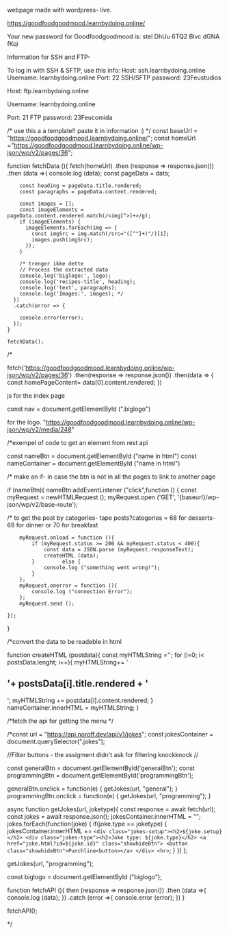 webpage made with wordpress- live. 

https://goodfoodgoodmood.learnbydoing.online/

Your new password for Goodfoodgoodmood is: 
stel DhUu 6TQ2 Blvc dGNA fKqi



Information for SSH and FTP- 

To log in with SSH & SFTP, use this info:
Host: ssh.learnbydoing.online
Username: learnbydoing.online
Port: 22
SSH/SFTP password:  23Feustudios


Host: ftp.learnbydoing.online

Username: learnbydoing.online

Port: 21
FTP password: 23Feucomida

/* use this a a template!! paste it in information :) */
const baseUrl = "https://goodfoodgoodmood.learnbydoing.online/";
const homeUrl ="https://goodfoodgoodmood.learnbydoing.online/wp-json/wp/v2/pages/36"; 

function fetchData (){
    fetch(homeUrl)
        .then (response => response.json())
        .then (data =>{
        console.log (data);
        const pageData = data; 
        
        const heading = pageData.title.rendered;
        const paragraphs = pageData.content.rendered;
    
        const images = [];
        const imageElements = pageData.content.rendered.match(/<img[^>]+>/g);
        if (imageElements) {
          imageElements.forEach(img => {
            const imgSrc = img.match(/src="([^"]+)"/)[1];
            images.push(imgSrc);
          });
        }
    
        /* trenger ikke dette 
        // Process the extracted data
        console.log('biglogo:', logo);
        console.log('recipes-title', heading);
        console.log('text', paragraphs);
        console.log('Images:', images); */
      })
      .catch(error => {
       
        console.error(error);
      });
    }
 
    fetchData();



/*

fetch('https://goodfoodgoodmood.learnbydoing.online/wp-json/wp/v2/pages/36')
    .then(response => response.json())
    .then(data => {
        const homePageContent= data[0].content.rendered;
    })
    

 js for the index page  

const nav = document.getElementById (".biglogo")


for the logo. 
"https://goodfoodgoodmood.learnbydoing.online/wp-json/wp/v2/media/248"

/*exempel of code to get an element from rest api 

const nameBtn = document.getElementById ("name in html")
const nameContainer = document.getElementById ("name in html")


/* make an if- in case the btn is not in all the pages to link to another page 

if (nameBtn){
    nameBtn.addEventListener ("click",function () {
        const myRequest = newHTMLRequest (); 
        myRequest.open ('GET', '{baseurl}/wp-json/wp/v2/base-route');

/* to get the post by categories- tape posts?categories = 68 for desserts- 69 for dinner or 70 for breakfast   

        myRequest.onload = function (){
            if (myRequest.status >= 200 && myRequest.status < 400){
                const data = JSON.parse (myRequest.responseText);
                createHTML (data);
            }         else {
                console.log ("something went wrong!");
            }
        };
        myRequest.onerror = function (){
            console.log ("connection Error");
        };
        myRequest.send ();

    });
}

/*convert the data to be readeble in html

function createHTML (postdata){
    const myHTMLString =''; 
    for (i=0; i< postsData.lenght; i++){
        myHTMLString+= '<h2>'+ postsData[i].title.rendered + '</h2>';
        myHTMLString += postdata[i].content.rendered;
    }
    nameContainer.innerHTML = myHTMLString;
}





/*fetch the api for getting the menu */

/*const url = "https://api.noroff.dev/api/v1/jokes";
const jokesContainer = document.querySelector(".jokes");

//Filter buttons - the assigment didn't ask for filtering knockknock //

const generalBtn = document.getElementById('generalBtn');
const programmingBtn = document.getElementById('programmingBtn');

generalBtn.onclick = function(e) {
    getJokes(url, "general");
}
programmingBtn.onclick = function(e) {
    getJokes(url, "programming");
}


async function getJokes(url, joketype){
    const response = await fetch(url);
    const jokes = await response.json();
    jokesContainer.innerHTML = "";
    jokes.forEach(function(joke) {
        if(joke.type == joketype)
        {
            jokesContainer.innerHTML += ` <div class="jokes-setup"><h2>${joke.setup}</h2>
            <div class="jokes-type"><h2>Joke type: ${joke.type}</h2>
            <a href="joke.html?id=${joke.id}" class="showhideBtn">
            <button class="showhideBtn">Punchline<button></a>
            </div>
            <hr>
            `;
        }
    })
};

getJokes(url, "programming");

const biglogo = document.getElementById ("biglogo"); 

function fetchAPI (){
    then (response => response.json())
    .then (data =>{
        console.log (data);
    })
    .catch (error =>{
        console.error (error);
    })
}

fetchAPI(); 

*/


